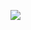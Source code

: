![](file:///C:/Users/Luisa/OneDrive/Escritorio/programas%20de%20markdown/AniosACumplirElSiguienteAnio.bmp)